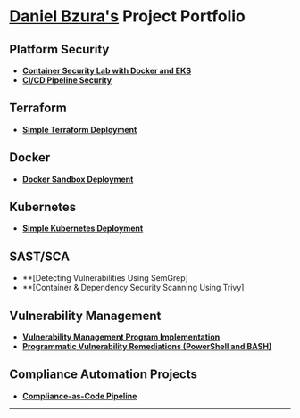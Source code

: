 # <a href="https://www.linkedin.com/in/daniel-bzura-0b3a9b1b5/">Daniel Bzura's</a> Project Portfolio

## Platform Security

- **[Container Security Lab with Docker and EKS](https://github.com/bzuracyber/container-security-lab-docker-eks)**
- **[CI/CD Pipeline Security](https://github.com/bzuracyber/CI-CD-Security-Pipeline-with-SAST-and-IaC-Scanning)**

## Terraform

- **[Simple Terraform Deployment](https://github.com/bzuracyber/first-terraform-deployment)**

## Docker

- **[Docker Sandbox Deployment](https://github.com/bzuracyber/docker-sandbox-deployment)**

## Kubernetes

- **[Simple Kubernetes Deployment](https://github.com/bzuracyber/simple-kubernetes-deployment)**

## SAST/SCA

- **[Detecting Vulnerabilities Using SemGrep]
- **[Container & Dependency Security Scanning Using Trivy]

## Vulnerability Management

- **[Vulnerability Management Program Implementation](https://github.com/bzuracyber/Vulnerability-Management)**
- **[Programmatic Vulnerability Remediations (PowerShell and BASH)](https://github.com/bzuracyber/Automated-Vulnerability-Remediation)**

## Compliance Automation Projects
- **[Compliance-as-Code Pipeline](https://github.com/bzuracyber/Azure-Compliance-as-Code-Pipeline)**  

<hr/>
